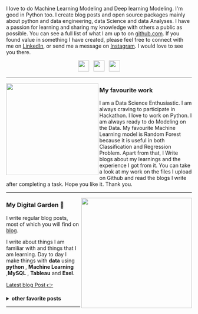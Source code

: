 
I love to do Machine Learning Modeling and Deep learning Modeling. I'm good in Python too. I create blog posts and open source packages mainly about python and data engineering, data Science and data Analyses.  I have a passion for learning and sharing my knowledge with others a public as possible.  You can see a full list of what I am up to on [github.com](https://github.com/Mohammad-Dawoood/Mohammad-Dawoood).  If you found value in something I have created, please feel free to connect with me on [LinkedIn](https://www.linkedin.com/in/mohammad-dawood-364a471b0/), or send me a message  on [Instagram](https://www.instagram.com/m.dawood_irfan/").  I would love to see you there.


<p align='center'>
<a href="https://twitter.com/Mohamma07063227"><img height="30" src="https://github.com/WaylonWalker/WaylonWalker/blob/main/icon/twitter.png?raw=true"></a>&nbsp;&nbsp;
<a href="https://www.instagram.com/m.dawood_irfan/"><img height="30" src="https://github.com/WaylonWalker/WaylonWalker/blob/main/icon/instagram.jpg?raw=true"></a>&nbsp;&nbsp;
<a href="https://www.linkedin.com/in/mohammad-dawood-364a471b0/"><img height="30" src="https://github.com/WaylonWalker/WaylonWalker/blob/main/icon/linkedin.png?raw=true"></a>
</p>

  ---
 
 <p>
  <img width="250" align='left' src="https://github.com/WaylonWalker/WaylonWalker/blob/main/icon/hacktoberfest.png?raw=true">
</p>
 
### My favourite work

I am a Data Science Enthusiastic. I am always craving to participate in Hackathon. I love to work on Python. I am always ready to do Modeling on the Data. My favourite Machine Learning model is Random Forest because it is useful in both Classification and Regression Problem. Apart from that, I Write blogs about my learnings and the experience I got from it. You can take a look at my work on the files I upload on Github and read the blogs I write after completing a task. Hope you like it. Thank you.

 ---

<p>
  <a href="https://waylonwalker.com/latest"><img width="300" align='right' src="https://waylonwalker.com/latest.png?raw=true"></a>
</p>

### My Digital Garden 🌱

I write regular blog posts, most of which you will find on [blog](https://imdawood001.blogspot.com/).

I write about things I am familiar with  and things that I am learning.  Day to day I make things with **data** using **python** , **Machine Learning** ,**MySQL** , **Tableau** and **Exel**. 

[Latest blog Post 👉](https://imdawood001.blogspot.com/)

<details>
 <summary><strong>other favorite posts</strong></summary>
 <a href="https://waylonwalker.com/blog/eight-years-cat/"><img width="400" src="https://waylonwalker.com/eight-years-cat.png?raw=true"></a>
 <a href="https://waylonwalker.com/blog/keyboard-driven-vscode/"><img width="400" src="https://waylonwalker.com/alt%20b.png?raw=true"></a>
 <a href="https://waylonwalker.com/blog/what-are-github-actions/"><img width="400" src="https://waylonwalker.com/what-are-github-actions.png?raw=true"></a>
 
</details>

---

